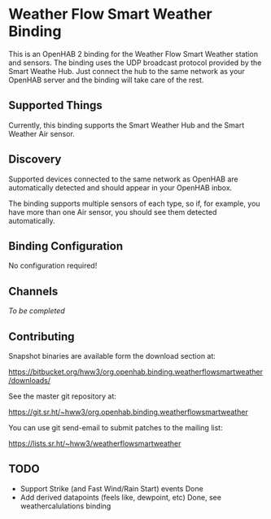 # Weather Flow Smart Weather Binding

This is an OpenHAB 2 binding for the Weather Flow Smart Weather station and sensors. The binding uses the UDP broadcast protocol provided by the Smart Weathe Hub. Just connect the hub to the same network as your OpenHAB server and the binding will take care of the rest.

## Supported Things

Currently, this binding supports the Smart Weather Hub and the Smart Weather Air sensor. 

## Discovery

Supported devices connected to the same network as OpenHAB are automatically detected and should appear in your OpenHAB inbox. 

The binding supports multiple sensors of each type, so if, for example, you have more than one Air sensor, you should see them detected automatically.

## Binding Configuration

No configuration required!

## Channels

_To be completed_

## Contributing

Snapshot binaries are available form the download section at:

https://bitbucket.org/hww3/org.openhab.binding.weatherflowsmartweather/downloads/

See the master git repository at: 

https://git.sr.ht/~hww3/org.openhab.binding.weatherflowsmartweather

You can use git send-email to submit patches to the mailing list: 

https://lists.sr.ht/~hww3/weatherflowsmartweather

## TODO

- Support Strike (and Fast Wind/Rain Start) events Done
- Add derived datapoints (feels like, dewpoint, etc) Done, see weathercalulations binding
